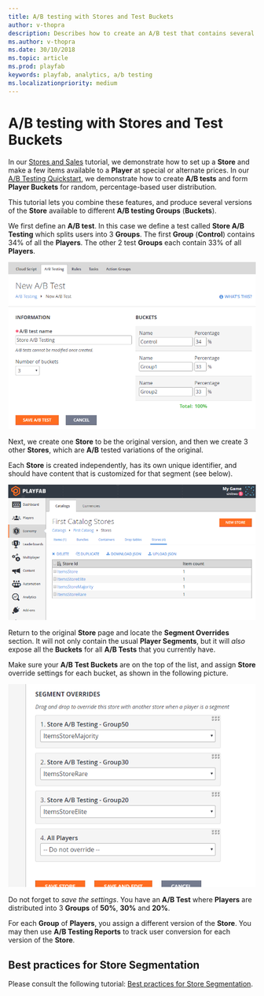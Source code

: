```yaml
---
title: A/B testing with Stores and Test Buckets
author: v-thopra
description: Describes how to create an A/B test that contains several versions of a store that are available to different A/B testing groups (buckets).
ms.author: v-thopra
ms.date: 30/10/2018
ms.topic: article
ms.prod: playfab
keywords: playfab, analytics, a/b testing
ms.localizationpriority: medium
---
```


# A/B testing with Stores and Test Buckets

In our [Stores and Sales](../../commerce/stores/stores-and-sales.md) tutorial, we demonstrate how to set up a **Store** and make a few items available to a **Player** at special or alternate prices. In our [A/B Testing Quickstart](ab-testing-quickstart.md), we demonstrate how to create **A/B tests** and form **Player Buckets** for random, percentage-based user distribution.

This tutorial lets you combine these features, and produce several versions of the **Store** available to different **A/B testing Groups** (**Buckets**).

We first define an **A/B test**. In this case we define a test called **Store A/B Testing** which splits users into 3 **Groups**. The first **Group** (**Control**) contains 34% of all the **Players**. The other 2 test **Groups** each contain 33% of all **Players**.

![Game Manager - New A/B Test](media/tutorials/game-manager-new-ab-test.png)  

Next, we create one **Store** to be the original version, and then we create 3 other **Stores**, which are **A/B** tested variations of the original.

Each **Store** is created independently, has its own unique identifier, and should have content that is customized for that segment (see below).

![Game Manager - Economy - Catalogs - Stores](media/tutorials/game-manager-economy-catalogs-stores.png)  

Return to the original **Store** page and locate the **Segment Overrides** section. It will not only contain the usual **Player Segments**, but it will *also* expose all the **Buckets** for all **A/B Tests** that you currently have.

Make sure your **A/B Test Buckets** are on the top of the list, and assign **Store** override settings for each bucket, as shown in the following picture.

![Game Manager - Stores - Segment Overrides](media/tutorials/game-manager-stores-segment-overrides.png)

Do not forget to *save the settings*. You have an **A/B Test** where **Players** are distributed into 3 **Groups** of **50%**, **30%** and **20%**.

For each **Group** of **Players**, you assign a different version of the **Store**. You may then use **A/B Testing Reports** to track user conversion for each version of the **Store**.

## Best practices for Store Segmentation

Please consult the following tutorial: [Best practices for Store Segmentation](../../commerce/stores/best-practices-for-store-segmentation.md).
